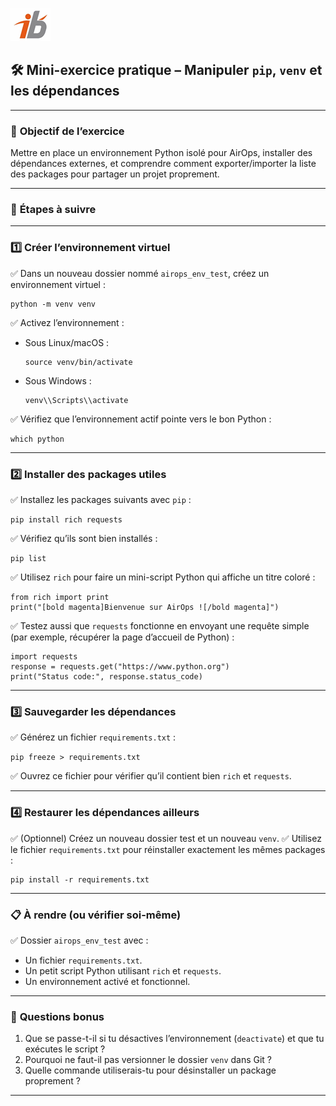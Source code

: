 ![Logo](images\logo.png)


## 🛠 Mini-exercice pratique – Manipuler `pip`, `venv` et les dépendances

---

### 🎯 **Objectif de l’exercice**

Mettre en place un environnement Python isolé pour AirOps, installer des dépendances externes, et comprendre comment exporter/importer la liste des packages pour partager un projet proprement.

---

### 📝 **Étapes à suivre**

---

### 1️⃣ Créer l’environnement virtuel

✅ Dans un nouveau dossier nommé `airops_env_test`, créez un environnement virtuel :

```
python -m venv venv
```

✅ Activez l’environnement :

* Sous Linux/macOS :

  ```
  source venv/bin/activate
  ```
* Sous Windows :

  ```
  venv\\Scripts\\activate
  ```

✅ Vérifiez que l’environnement actif pointe vers le bon Python :

```
which python
```

---

### 2️⃣ Installer des packages utiles

✅ Installez les packages suivants avec `pip` :

```
pip install rich requests
```

✅ Vérifiez qu’ils sont bien installés :

```
pip list
```

✅ Utilisez `rich` pour faire un mini-script Python qui affiche un titre coloré :

```
from rich import print
print("[bold magenta]Bienvenue sur AirOps ![/bold magenta]")
```

✅ Testez aussi que `requests` fonctionne en envoyant une requête simple (par exemple, récupérer la page d’accueil de Python) :

```
import requests
response = requests.get("https://www.python.org")
print("Status code:", response.status_code)
```

---

### 3️⃣ Sauvegarder les dépendances

✅ Générez un fichier `requirements.txt` :

```
pip freeze > requirements.txt
```

✅ Ouvrez ce fichier pour vérifier qu’il contient bien `rich` et `requests`.

---

### 4️⃣ Restaurer les dépendances ailleurs

✅ (Optionnel) Créez un nouveau dossier test et un nouveau `venv`.
✅ Utilisez le fichier `requirements.txt` pour réinstaller exactement les mêmes packages :

```
pip install -r requirements.txt
```

---

### 📋 **À rendre (ou vérifier soi-même)**

✅ Dossier `airops_env_test` avec :

* Un fichier `requirements.txt`.
* Un petit script Python utilisant `rich` et `requests`.
* Un environnement activé et fonctionnel.

---

### 🧪 **Questions bonus**

1. Que se passe-t-il si tu désactives l’environnement (`deactivate`) et que tu exécutes le script ?
2. Pourquoi ne faut-il pas versionner le dossier `venv` dans Git ?
3. Quelle commande utiliserais-tu pour désinstaller un package proprement ?

---
